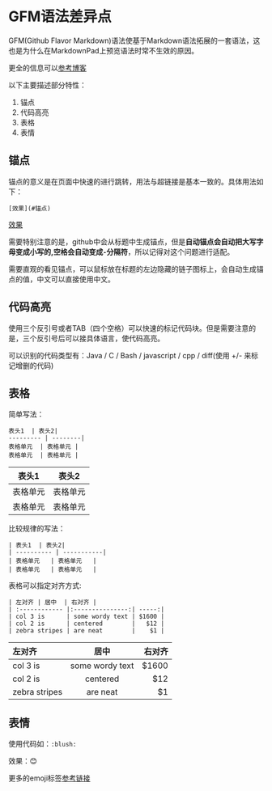 # GFM语法差异点 #

GFM(Github Flavor Markdown)语法使基于Markdown语法拓展的一套语法，这也是为什么在MarkdownPad上预览语法时常不生效的原因。

更全的信息可以[参考博客](https://github.com/guodongxiaren/README#%E5%9B%BE%E7%89%87%E9%93%BE%E6%8E%A5)

以下主要描述部分特性：

1. 锚点
2. 代码高亮
3. 表格
4. 表情

## 锚点 ##

锚点的意义是在页面中快速的进行跳转，用法与超链接是基本一致的。具体用法如下：

```
[效果](#锚点)
```

[效果](#锚点)

需要特别注意的是，github中会从标题中生成锚点，但是**自动锚点会自动把大写字母变成小写的,空格会自动变成`-`分隔符**，所以记得对这个问题进行适配。

需要直观的看见锚点，可以鼠标放在标题的左边隐藏的链子图标上，会自动生成锚点的值，中文可以直接使用中文。

## 代码高亮 ##

使用三个反引号或者TAB（四个空格）可以快速的标记代码块。但是需要注意的是，三个反引号后可以接具体语言，使代码高亮。

可以识别的代码类型有：Java / C / Bash / javascript / cpp / diff(使用 +/- 来标记增删的代码)

## 表格 ##

简单写法：

```
表头1  | 表头2|
--------- | --------|
表格单元  | 表格单元 |
表格单元  | 表格单元 |
```

表头1  | 表头2|
--------- | --------|
表格单元  | 表格单元 |
表格单元  | 表格单元 |

比较规律的写法：

```
| 表头1  | 表头2|
| ---------- | -----------|
| 表格单元   | 表格单元   |
| 表格单元   | 表格单元   |
```


表格可以指定对齐方式:

```
| 左对齐 | 居中  | 右对齐 |
| :------------ |:---------------:| -----:|
| col 3 is      | some wordy text | $1600 |
| col 2 is      | centered        |   $12 |
| zebra stripes | are neat        |    $1 |
```

| 左对齐 | 居中  | 右对齐 |
| :------------ |:---------------:| -----:|
| col 3 is      | some wordy text | $1600 |
| col 2 is      | centered        |   $12 |
| zebra stripes | are neat        |    $1 |

## 表情 ##

使用代码如：`:blush:`

效果：:blush:

更多的emoji标签[参考链接](https://github.com/guodongxiaren/README/blob/master/emoji.md)
